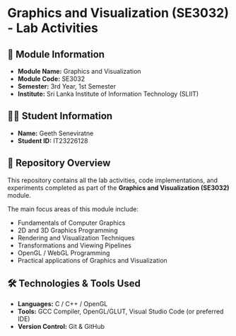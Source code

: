 # Graphics and Visualization (SE3032) - Lab Activities

## 📌 Module Information  
- **Module Name:** Graphics and Visualization  
- **Module Code:** SE3032  
- **Semester:** 3rd Year, 1st Semester  
- **Institute:** Sri Lanka Institute of Information Technology (SLIIT)  

## 👨‍🎓 Student Information  
- **Name:** Geeth Seneviratne  
- **Student ID:** IT23226128  

## 📂 Repository Overview  
This repository contains all the lab activities, code implementations, and experiments completed as part of the **Graphics and Visualization (SE3032)** module.

The main focus areas of this module include:  
- Fundamentals of Computer Graphics  
- 2D and 3D Graphics Programming  
- Rendering and Visualization Techniques  
- Transformations and Viewing Pipelines  
- OpenGL / WebGL Programming  
- Practical applications of Graphics and Visualization  

## 🛠️ Technologies & Tools Used  
- **Languages:** C / C++ / OpenGL  
- **Tools:** GCC Compiler, OpenGL/GLUT, Visual Studio Code (or preferred IDE)  
- **Version Control:** Git & GitHub  
